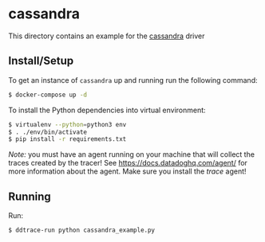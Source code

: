 # cassandra

This directory contains an example for the [cassandra][cassandra] driver

[cassandra]: https://datastax.github.io/python-driver/


## Install/Setup

To get an instance of `cassandra` up and running run the following command:

```sh
$ docker-compose up -d
```

To install the Python dependencies into virtual environment:

```sh
$ virtualenv --python=python3 env
$ . ./env/bin/activate
$ pip install -r requirements.txt
```

*Note:* you must have an agent running on your machine that will collect the
traces created by the tracer! See https://docs.datadoghq.com/agent/ for more
information about the agent. Make sure you install the *trace* agent!


## Running

Run:

```sh
$ ddtrace-run python cassandra_example.py
```
